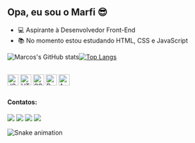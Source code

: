 ## Opa, eu sou o Marfi 😎

- 💻 Aspirante à Desenvolvedor Front-End
- 📚 No momento estou estudando HTML, CSS e JavaScript

![Marcos's GitHub stats](https://github-readme-stats.vercel.app/api?username=marcosmarfi&show_icons=true&theme=dark)[![Top Langs](https://github-readme-stats.vercel.app/api/top-langs/?username=marcosmarfi&langs_count=8&show_icons=true&theme=dark&layout=compact)](https://github.com/marcosmarfi/github-readme-stats)

<div style="display: inline_block"><br>
  <img align="center" alt="JS" height="25" src="https://img.shields.io/badge/JavaScript-F7DF1E?style=for-the-badge&logo=javascript&logoColor=black"/>
  <img align="center" alt="HTML" height="25" src="https://img.shields.io/badge/HTML5-E34F26?style=for-the-badge&logo=html5&logoColor=white"/>
  <img align="center" alt="CSS" height="25" src="https://img.shields.io/badge/CSS3-1572B6?style=for-the-badge&logo=css3&logoColor=white"/>
  <img align="center" alt="Python" height="25" src="https://img.shields.io/badge/Python-3776AB?style=for-the-badge&logo=python&logoColor=white"/>
  <img align="center" alt="Arduino" height="25" src="https://img.shields.io/badge/-Arduino-00979D?style=for-the-badge&logo=Arduino&logoColor=white" />
</div>

##
#### Contatos:
<div>
  <a href="https://instagram.com/marcosmarfi" target="_blank"><img src="https://img.shields.io/badge/-Instagram-%23E4405F?style=for-the-badge&logo=instagram&logoColor=white" target="_blank"></a>
 <a href="https://discord.gg/hk26mkxCuR" target="_blank"><img src="https://img.shields.io/badge/Discord-7289DA?style=for-the-badge&logo=discord&logoColor=white" target="_blank"></a> 
  <a href = "mailto:contatomarcosfiilho@gmail.com"><img src="https://img.shields.io/badge/-Gmail-%23333?style=for-the-badge&logo=gmail&logoColor=white" target="_blank"></a>
  <a href="https://www.linkedin.com/in/marcosafilho/" target="_blank"><img src="https://img.shields.io/badge/-LinkedIn-%230077B5?style=for-the-badge&logo=linkedin&logoColor=white" target="_blank"></a>
</div>

![Snake animation](https://github.com/marcosmarfi/marcosmarfi/blob/output/github-contribution-grid-snake.svg)

